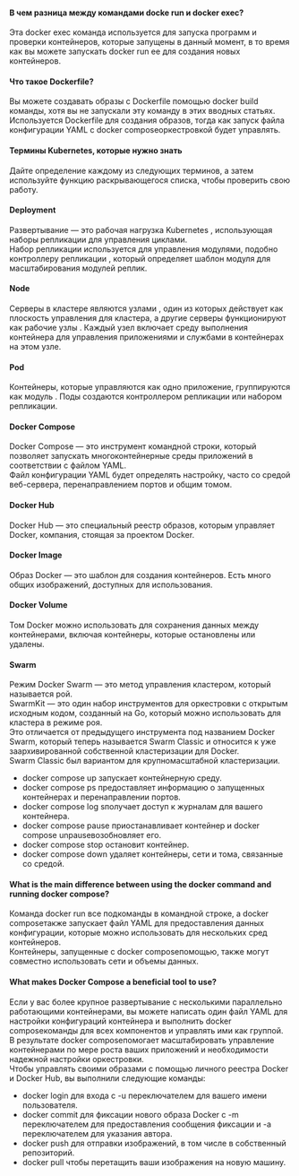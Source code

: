 #### В чем разница между командами docke run и docker exec?<br>
Эта docker exec команда используется для запуска программ и проверки контейнеров, которые запущены в данный момент,
в то время как вы можете запускать docker run ее для создания новых контейнеров.<br>

#### Что такое Dockerfile?<br>
Вы можете создавать образы с Dockerfile помощью docker build команды, хотя вы не запускали эту команду в этих вводных статьях. Используется Dockerfile для создания образов, 
тогда как запуск файла конфигурации YAML с docker composeоркестровкой будет управлять.<br>

#### Термины Kubernetes, которые нужно знать<br>
Дайте определение каждому из следующих терминов, а затем используйте функцию раскрывающегося списка, чтобы проверить свою работу.<br>
#### Deployment<br>
Развертывание — это рабочая нагрузка Kubernetes , использующая наборы репликации для управления циклами.<br>
Набор репликации используется для управления модулями, подобно контроллеру репликации , который определяет шаблон модуля для масштабирования модулей реплик.<br>
#### Node<br>
Серверы в кластере являются узлами , один из которых действует как плоскость управления для кластера, а другие серверы функционируют как рабочие узлы . Каждый узел включает среду выполнения контейнера для управления приложениями и службами в контейнерах на этом узле.<br>
#### Pod<br>
Контейнеры, которые управляются как одно приложение, группируются как модуль . Поды создаются контроллером репликации или набором репликации.<br>
#### Docker Compose<br>
Docker Compose — это инструмент командной строки, который позволяет запускать многоконтейнерные среды приложений в соответствии с файлом YAML. <br>
Файл конфигурации YAML будет определять настройку, часто со средой веб-сервера, перенаправлением портов и общим томом.<br>
#### Docker Hub<br>
Docker Hub — это специальный реестр образов, которым управляет Docker, компания, стоящая за проектом Docker.<br>
#### Docker Image<br>
Образ Docker — это шаблон для создания контейнеров. Есть много общих изображений, доступных для использования.<br>
#### Docker Volume<br>
Том Docker можно использовать для сохранения данных между контейнерами, включая контейнеры, которые остановлены или удалены.<br>
#### Swarm<br>
Режим Docker Swarm — это метод управления кластером, который называется рой. <br>
SwarmKit — это один набор инструментов для оркестровки с открытым исходным кодом, созданный на Go,
который можно использовать для кластера в режиме роя.<br>
Это отличается от предыдущего инструмента под названием Docker Swarm, который теперь называется Swarm Classic и относится к уже заархивированной собственной кластеризации для Docker.<br>
Swarm Classic был вариантом для крупномасштабной кластеризации.<br>
- docker compose up запускает контейнерную среду.
- docker compose ps предоставляет информацию о запущенных контейнерах и перенаправлении портов.
- docker compose log sполучает доступ к журналам для вашего контейнера.
- docker compose pause приостанавливает контейнер и docker compose unpauseвозобновляет его.
- docker compose stop остановит контейнер.
- docker compose down удаляет контейнеры, сети и тома, связанные со средой.

#### What is the main difference between using the docker command and running docker compose?<br>
Команда docker run все подкоманды в командной строке, а docker composeтакже запускает файл YAML для предоставления данных конфигурации, которые можно использовать для нескольких сред контейнеров. <br>
Контейнеры, запущенные с docker composeпомощью, также могут совместно использовать сети и объемы данных.<br>
#### What makes Docker Compose a beneficial tool to use?<br>
Если у вас более крупное развертывание с несколькими параллельно работающими контейнерами, вы можете написать один файл YAML для настройки конфигураций контейнера 
и выполнить docker composeкоманды для всех компонентов и управлять ими как группой.<br> 
В результате docker composeпомогает масштабировать управление контейнерами по мере роста ваших приложений и необходимости надежной настройки оркестровки.<br>
Чтобы управлять своими образами с помощью личного реестра Docker и Docker Hub, вы выполнили следующие команды:

- docker login для входа с -u переключателем для вашего имени пользователя.
- docker commit для фиксации нового образа Docker с -m переключателем для предоставления сообщения фиксации и -a переключателем для указания автора.
- docker push для отправки изображений, в том числе в собственный репозиторий.
- docker pull чтобы перетащить ваши изображения на новую машину.
